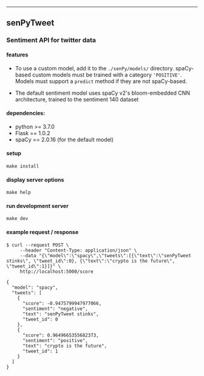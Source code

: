 ------------------------------
 senPyTweet
------------------------------
### Sentiment API for twitter data

#### features
 * To use a custom model, add it to the `./senPy/models/` directory. spaCy-based custom models must be trained with a category `'POSITIVE'`. Models must support a `predict` method if they are not spaCy-based.

 * The default sentiment model uses spaCy v2's bloom-embedded CNN architecture, trained to the sentiment 140 dataset

#### dependencies:
 * python >= 3.7.0
 * Flask == 1.0.2
 * spaCy == 2.0.16 (for the default model)

#### setup
`make install`

#### display server options
`make help`

#### run development server
`make dev`

#### example request / response
```
$ curl --request POST \
	 --header "Content-Type: application/json" \
	 --data "{\"model\":\"spacy\",\"tweets\":[{\"text\":\"senPyTweet stinks\", \"tweet_id\":0}, {\"text\":\"crypto is the future\", \"tweet_id\":1}]}" \
	 http://localhost:5000/score

{
  "model": "spacy",
  "tweets": [
    {
      "score": -0.9475799947977066,
      "sentiment": "negative",
      "text": "senPyTweet stinks",
      "tweet_id": 0
    },
    {
      "score": 0.9649665355682373,
      "sentiment": "positive",
      "text": "crypto is the future",
      "tweet_id": 1
    }
  ]
}

```
